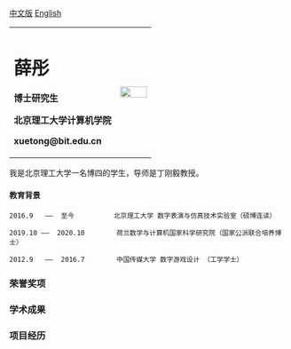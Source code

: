 <a href="/index-en.md">中文版</a> [English](index-en.md)

<table border="0">
  <tr>
    <td width="75%">
      <h1>薛彤</h1>
      <p><b>博士研究生</b></p>
      <p><b>北京理工大学计算机学院</b></p>
      <p><b>xuetong@bit.edu.cn</b></p>
    </td>
    <td width="25%">
      <img src="https://user-images.githubusercontent.com/57761094/139632689-298b892e-2684-4b25-91ab-fa626c7d194b.jpg" width="100%">   
    </td>
  </tr>
</table>



我是北京理工大学一名博四的学生，导师是丁刚毅教授。

#### 教育背景

    2016.9   ——  至今    	     北京理工大学 数字表演与仿真技术实验室（硕博连读）
    
    2019.10 ——  2020.10        荷兰数学与计算机国家科学研究院（国家公派联合培养博士）
    
    2012.9   ——  2016.7        中国传媒大学 数字游戏设计 （工学学士）

### 荣誉奖项

### 学术成果

### 项目经历
